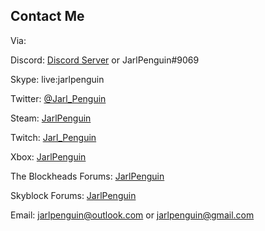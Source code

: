 ## Contact Me

Via:

Discord: [Discord Server](https://discord.gg/VVuZHqT) or JarlPenguin#9069

Skype: live:jarlpenguin

Twitter: [@Jarl_Penguin](https://twitter.com/Jarl_Penguin)

Steam: [JarlPenguin](https://steamcommunity.com/id/jarlpenguin)

Twitch: [Jarl_Penguin](https://www.twitch.tv/jarl_penguin)

Xbox: [JarlPenguin](https://account.xbox.com/en-US/Profile?xr=mebarnav&wa=wsignin1.0)

The Blockheads Forums: [JarlPenguin](https://forums.theblockheads.net/u/JarlPenguin)

Skyblock Forums: [JarlPenguin](https://skyblock.net/members/jarlpenguin.99665)

Email: jarlpenguin@outlook.com or jarlpenguin@gmail.com
